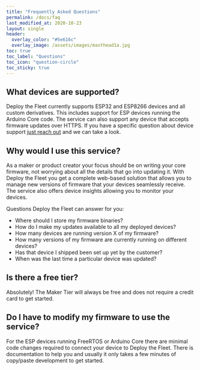 ```yaml
---
title: "Frequently Asked Questions"
permalink: /docs/faq
last_modified_at: 2020-10-23
layout: single
header:
  overlay_color: "#5e616c"
  overlay_image: /assets/images/masthead1a.jpg
toc: true
toc_label: "Questions"
toc_icon: "question-circle"
toc_sticky: true
---
```



## What devices are supported?

Deploy the Fleet currently supports ESP32 and ESP8266 devices and all custom derivatives. This includes support for ESP devices running the Arduino Core code. The service can also support any device that accepts firmware updates over HTTPS. If you have a specific question about device support [just reach out](/contact) and we can take a look.

## Why would I use this service?

As a maker or product creator your focus should be on writing your core firmware, not worrying about all the details that go into updating it. With Deploy the Fleet you get a complete web-based solution that allows you to manage new versions of firmware that your devices seamlessly receive. The service also offers device insights allowing you to monitor your devices.

Questions Deploy the Fleet can answer for you:

  - Where should I store my firmware binaries?
  - How do I make my updates available to all my deployed devices?
  - How many devices are running version X of my firmware?
  - How many versions of my firmware are currently running on different devices?
  - Has that device I shipped been set up yet by the customer?
  - When was the last time a particular device was updated?

## Is there a free tier?

Absolutely! The Maker Tier will always be free and does not require a credit card to get started.

## Do I have to modify my firmware to use the service?

For the ESP devices running FreeRTOS or Arduino Core there are minimal code changes required to connect your device to Deploy the Fleet. There is documentation to help you and usually it only takes a few minutes of copy/paste development to get started.
